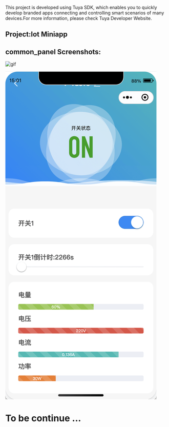 This project is developed using Tuya SDK, which enables you to quickly develop branded apps connecting and controlling smart scenarios of many devices.For more information, please check Tuya Developer Website.

## Project:Iot Miniapp


## common_panel Screenshots:


![gif](./image/gf.png)


![common_pannel](./image/1618988553239.png)

# To be continue ...